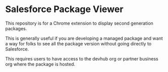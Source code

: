 # Salesforce Package Viewer

This repository is for a Chrome extension to display second generation packages.

This is generally useful if you are developing a managed package and want a way for folks to see all the package version without going directly to Salesforce.

This requires users to have access to the devhub org or partner business org where the package is hosted.

